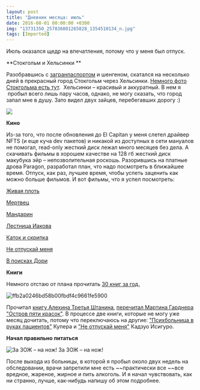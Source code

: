 ```yaml
---
layout: post
title: "Дневник месяца: июль"
date: 2016-08-01 00:00:00 +0300
img: "13731350_257836001265828_1354510134_n.jpg"
tags: [Imported]
---
```


Июль оказался щедр на впечатления, потому что у меня был отпуск.

**Стокгольм и Хельсинки **

Разобравшись с [загранпаспортом](https://blog.alexeyev.me/2016/04/gosuslugi/ "Госуслуги: like") и шенгеном, скатался на несколько дней в прекрасный город Стокгольм через Хельсинки. [Немного фото Стокгольма есть тут](https://blog.alexeyev.me/2016/07/stockholm/ "Стокгольм ’16").  Хельсинки – красивый и аккуратный. В нем я  пробыл всего лишь пару часов, однако, не могу сказать, что город запал мне в душу. Зато видел двух зайцев, перебегавших дорогу :)

![](/blog/assets13731350_257836001265828_1354510134_n.jpg)

**Кино**

Из-за того, что после обновления до El Capitan у меня слетел драйвер NFTS (и еще куча dev пакетов) и никакой из доступных в сети мануалов не помогал, read-only жесткий диск лежал много месяцев без дела. А скачивать фильмы в хорошем качестве на 128 гб жесткий диск макубука эйр – непозволительная роскошь. Разорившись на платные дрова Paragon, разработал план, что надо посмотреть в ближайшее время.
Отпуск, как раз, лучшее время, чтобы успеть заценить как можно больше фильмов. И вот фильмы, что я успел посмотреть:

[Живая плоть](https://www.kinopoisk.ru/film/16993/)

[Мертвец](https://www.kinopoisk.ru/film/2272/)

[Мандарин](https://www.kinopoisk.ru/film/844923/)

[Лестница Иакова](https://www.kinopoisk.ru/film/7355/)

[Каток и скрипка](https://www.kinopoisk.ru/film/44740/)

[Не отпускай меня](https://www.kinopoisk.ru/film/450204/)

[В поисках Дори](https://www.kinopoisk.ru/film/692957/)

**Книги**

Немного отстаю от плана прочитать [30 книг за год.](https://blog.alexeyev.me/30-books/)

![ffb2a0246bd58b00fbdf4c9661fe5900](/blog/assetsffb2a0246bd58b00fbdf4c9661fe5900.gif)

Прочитал [книгу Алехина Третья Штанина](https://blog.alexeyev.me/2016/07/alekhin/ "Книга #12: Евгений Алехин – Третья штанина"), [перечитал Мартина Гарднера "Остров пяти красок"](https://blog.alexeyev.me/2016/08/gardner/ "Книга #13: Мартин Гарднер – Остров пяти красок"). В процессе две книги, которые не могу уже месяц дочитать, потому что переключаюсь на другие: ["Психбольница в руках пациентов"](https://bookmate.com/books/FAuIjn31) Купера и ["Не отпускай меня"](https://bookmate.com/books/zwGIi7tg) Кадзуо Исигуро.

**Начал правильно питаться**

![За ЗОЖ – на нож! ](/blog/assets222823323_3242459915217752093-1024x759.jpg) За ЗОЖ – на нож!

После выхода из больницы, в которой я пробыл около двух недель на обследовании, врачи запретили мне есть ~~практически все ~~все вредное, жареное, жирное и пить алкоголь. И я начал чувствовать, как ни странно, лучше, как-нибудь напишу об этом подробнее.
